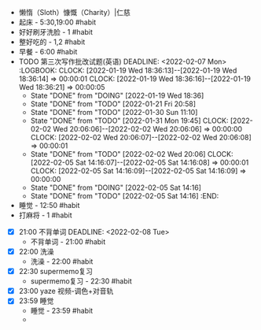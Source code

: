 - 懒惰（Sloth）慷慨（Charity）|仁慈
- 起床 - 5:30,19:00 #habit
- 好好刷牙洗脸 - 1 #habit
- 整好吃的 - 1,2 #habit
- 早餐 - 6:00 #habit
- TODO 第三次写作批改试题(英语)
  DEADLINE: <2022-02-07 Mon>
  :LOGBOOK:
  CLOCK: [2022-01-19 Wed 18:36:13]--[2022-01-19 Wed 18:36:14] =>  00:00:01
  CLOCK: [2022-01-19 Wed 18:36:16]--[2022-01-19 Wed 18:36:21] =>  00:00:05
  * State "DONE" from "DOING" [2022-01-19 Wed 18:36]
  * State "DONE" from "TODO" [2022-01-21 Fri 20:58]
  * State "DONE" from "TODO" [2022-01-30 Sun 11:10]
  * State "DONE" from "TODO" [2022-01-31 Mon 19:45]
  CLOCK: [2022-02-02 Wed 20:06:06]--[2022-02-02 Wed 20:06:06] =>  00:00:00
  CLOCK: [2022-02-02 Wed 20:06:07]--[2022-02-02 Wed 20:06:08] =>  00:00:01
  * State "DONE" from "TODO" [2022-02-02 Wed 20:06]
  CLOCK: [2022-02-05 Sat 14:16:07]--[2022-02-05 Sat 14:16:08] =>  00:00:01
  CLOCK: [2022-02-05 Sat 14:16:09]--[2022-02-05 Sat 14:16:09] =>  00:00:00
  * State "DONE" from "DOING" [2022-02-05 Sat 14:16]
  * State "DONE" from "TODO" [2022-02-05 Sat 14:16]
  :END:
- 睡觉 - 12:50 #habit
- 打麻将 - 1 #habit
- [x] 21:00 不背单词
  DEADLINE: <2022-02-08 Tue>
	- 不背单词 - 21:00 #habit
- [x] 22:00 洗澡
	- 洗澡 - 22:00 #habit
- [x] 22:30 supermemo复习
	- supermemo复习 - 22:30 #habit
- [x] 23:00 yaze 视频-调色+对音轨
- [x] 23:59 睡觉
	- 睡觉 - 23:59 #habit
	-